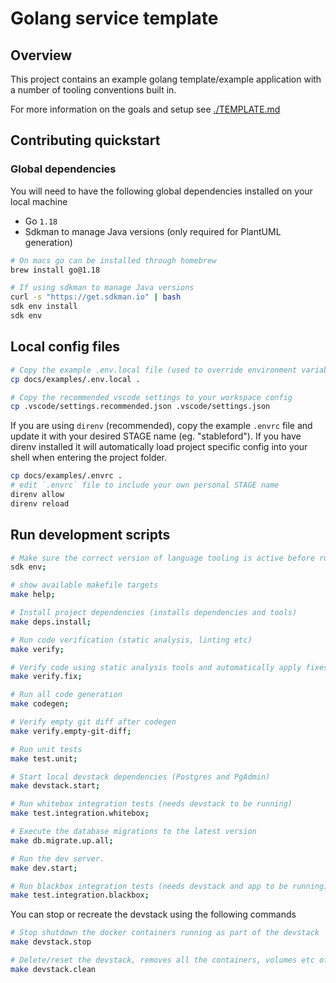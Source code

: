 # Golang service template

## Overview

This project contains an example golang template/example application with a number of tooling conventions built in.

For more information on the goals and setup see [./TEMPLATE.md](./TEMPLATE.md)

## Contributing quickstart

### Global dependencies

You will need to have the following global dependencies installed on your local machine

* Go `1.18`
* Sdkman to manage Java versions (only required for PlantUML generation)

```sh
# On macs go can be installed through homebrew
brew install go@1.18

# If using sdkman to manage Java versions
curl -s "https://get.sdkman.io" | bash
sdk env install
sdk env
```

## Local config files

```sh
# Copy the example .env.local file (used to override environment variables for local development)
cp docs/examples/.env.local .

# Copy the recommended vscode settings to your workspace config
cp .vscode/settings.recommended.json .vscode/settings.json
```

If you are using `direnv` (recommended), copy the example `.envrc` file and update it with your desired STAGE name (eg. "stableford"). If you have direnv installed it will automatically load project specific config into your shell when entering the project folder.

```sh
cp docs/examples/.envrc .
# edit `.envrc` file to include your own personal STAGE name
direnv allow
direnv reload
```

## Run development scripts

```sh
# Make sure the correct version of language tooling is active before running any commands
sdk env;

# show available makefile targets
make help;

# Install project dependencies (installs dependencies and tools)
make deps.install;

# Run code verification (static analysis, linting etc)
make verify;

# Verify code using static analysis tools and automatically apply fixes when possible
make verify.fix;

# Run all code generation
make codegen;

# Verify empty git diff after codegen
make verify.empty-git-diff;

# Run unit tests
make test.unit;

# Start local devstack dependencies (Postgres and PgAdmin)
make devstack.start;

# Run whitebox integration tests (needs devstack to be running)
make test.integration.whitebox;

# Execute the database migrations to the latest version
make db.migrate.up.all;

# Run the dev server.
make dev.start;

# Run blackbox integration tests (needs devstack and app to be running)
make test.integration.blackbox;
```

You can stop or recreate the devstack using the following commands

```sh
# Stop shutdown the docker containers running as part of the devstack
make devstack.stop

# Delete/reset the devstack, removes all the containers, volumes etc of the docker-compose stack
make devstack.clean
```
